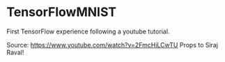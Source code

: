 # TensorFlowMNIST
First TensorFlow experience following a youtube tutorial.

Source: https://www.youtube.com/watch?v=2FmcHiLCwTU
Props to Siraj Raval!

